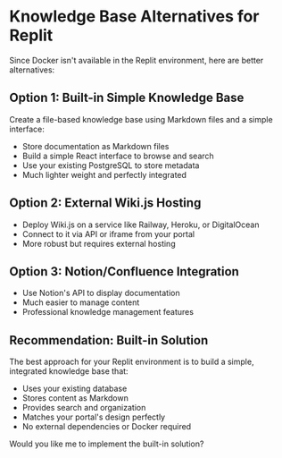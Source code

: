 # Knowledge Base Alternatives for Replit

Since Docker isn't available in the Replit environment, here are better alternatives:

## Option 1: Built-in Simple Knowledge Base
Create a file-based knowledge base using Markdown files and a simple interface:
- Store documentation as Markdown files
- Build a simple React interface to browse and search
- Use your existing PostgreSQL to store metadata
- Much lighter weight and perfectly integrated

## Option 2: External Wiki.js Hosting
- Deploy Wiki.js on a service like Railway, Heroku, or DigitalOcean
- Connect to it via API or iframe from your portal
- More robust but requires external hosting

## Option 3: Notion/Confluence Integration
- Use Notion's API to display documentation
- Much easier to manage content
- Professional knowledge management features

## Recommendation: Built-in Solution
The best approach for your Replit environment is to build a simple, integrated knowledge base that:
- Uses your existing database
- Stores content as Markdown
- Provides search and organization
- Matches your portal's design perfectly
- No external dependencies or Docker required

Would you like me to implement the built-in solution?